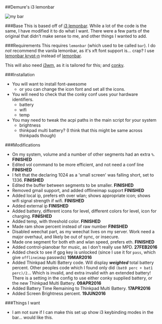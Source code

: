 ##Demure's i3 lemonbar

![my bar][pic0]

###Base
This is based off of [i3 lemonbar].
While a lot of the code is the same, I have modified it to do what I want.
There were a few parts of the original that didn't make sense to me, and other things I wanted to add.


###Requirements
This requires `lemonbar` (which used to be called `bar`).
I do *not* recommend the vanila lemonbar, as it's xft font support is... crap?
I use [lemonbar krypt-n] instead of [lemonbar].

This will also need [i3wm], as it is tailored for this; and [conky].


###Installation
* You will want to install font-awesome
  * or you can change the icon font and set all the icons.
* You will need to check that the conky conf uses your hardware identifiers.
  * battery
  * wifi
  * temp
* You may need to tweak the acpi paths in the main script for your system
  * brightness
  * thinkpad multi battery? (I think that this might be same across thinkpads though)


###Modifications
* On my system, volume and a number of other segments had an extra `%`. **FINISHED**
* Edited vol command to be more efficient, and not need a conf line **FINISHED**
* I felt that the declaring 1024 as a 'small screen' was falling short, set to 1336. **FINISHED**
* Edited the buffer between segments to be smaller. **FINISHED**
* Removed gmail support, and added offlineimap support **FINISHED**
* Added local ip, prefers eth over wlan; shows appropriate icon; shows wifi signal strength if wifi. **FINISHED**
* Added external ip **FINISHED**
* Added battery, different icons for level, different colors for level, icon for charging. **FINISHED**
* Added temp, with threshold color. **FINISHED**
* Made ram show percent instead of raw number **FINISHED**
* Disabled weechat part, as my weechat lives on my server. Work need a major overhaul, and likely be out of sync, or insecure.
* Made one segment for both eth and wlan speed, prefers eth. **FINISHED**
* Added control-pianobar for music, as I don't really use MPD. **27FEB2016**
* Added check to see if gpg key is unlocked (since I use it for `pass`, which give `offlineimap` passwds) **19MAR2016**
* Added Thinkpad Multi Battery code. Will display ***weighted*** total battery percent. Other peoples code which I found only did `(bat0 perc + bat1 perc)/2`... Which is invalid, and extra invalid with an extended battery! There is a setting in the config to use either conky supplied battery, or the new Thinkpad Multi Battery. **09APR2016**
* Added Battery Time Remaining to Thinkpad Multi Battery. **17APR2016**
* Added Screen Brightness percent. **19JUN2016**


###Things I want
* I am not sure if I can make this set up show i3 keybinding modes in the bar... would like this.


[i3 lemonbar]: https://github.com/electro7/dotfiles/tree/master/.i3/lemonbar
[lemonbar krypt-n]: https://github.com/krypt-n/bar
[lemonbar]: https://github.com/LemonBoy/bar
[i3wm]: https://i3wm.org
[conky]: https://github.com/brndnmtthws/conky
[pic]: https://notabug.org/demure/dotfiles/src/master/i3/lemonbar/demure_i3_lemonbar_mod.png
[pic0]: https://notabug.org/demure/dotfiles/raw/master/i3/lemonbar/demure_i3_lemonbar_mod.png

